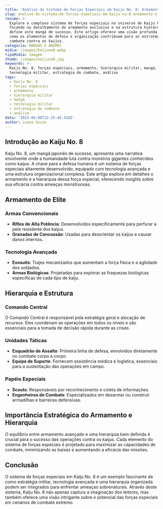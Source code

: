 ```yaml
---
title: 'Análise do Sistema de Forças Especiais em Kaiju No. 8: Armamento e Hierarquia'
slug: analise-do-sistema-de-forcas-especiais-em-kaiju-no-8-armamento-e-hierarquia
resumo: >-
  Explore o complexo sistema de forças especiais no universo de Kaiju No. 8,
  focando no detalhamento do armamento exclusivo e na estrutura hierárquica que
  define este mangá de sucesso. Este artigo oferece uma visão profunda sobre
  como os elementos de defesa e organização contribuem para as estratégias de
  combate contra os kaijus.
categoria: MANGÁS E ANIMES
midia: /images/kaijuno8.webp
tipoMidia: imagem
thumb: /images/kaijuno8.jpg
keywords: >-
  Kaiju No. 8, forças especiais, armamento, hierarquia militar, mangá,
  tecnologia militar, estratégia de combate, análise
tags:
  - Kaiju No. 8
  - forças especiais
  - armamento
  - hierarquia militar
  - mangá
  - tecnologia militar
  - estratégia de combate
  - análise
data: '2025-04-08T22:15:45.410Z'
author: Luana Souza
---
```


## Introdução ao Kaiju No. 8
Kaiju No. 8, um mangá japonês de sucesso, apresenta uma narrativa envolvente onde a humanidade luta contra monstros gigantes conhecidos como kaijus. A chave para a defesa humana é um sistema de forças especiais altamente desenvolvido, equipado com tecnologia avançada e uma estrutura organizacional complexa. Este artigo explora em detalhes o armamento e a hierarquia dessa força especial, oferecendo insights sobre sua eficácia contra ameaças monstruosas.

## Armamento de Elite
### Armas Convencionais
- **Rifles de Alta Potência**: Desenvolvidos especificamente para perfurar a pele resistente dos kaijus.
- **Granadas de Concussão**: Usadas para desorientar os kaijus e causar danos internos.
### Tecnologia Avançada
- **Exosuits**: Trajes mecanizados que aumentam a força física e a agilidade dos soldados.
- **Armas Biológicas**: Projetadas para explorar as fraquezas biológicas específicas de cada tipo de kaiju.

## Hierarquia e Estrutura
### Comando Central
O Comando Central é responsável pela estratégia geral e alocação de recursos. Eles coordenam as operações em todos os níveis e são essenciais para a tomada de decisão rápida durante as crises.
### Unidades Táticas
- **Esquadrão de Assalto**: Primeira linha de defesa, envolvidos diretamente no combate corpo a corpo.
- **Equipe de Suporte**: Fornecem assistência médica e logística, essenciais para a sustentação das operações em campo.
### Papéis Especiais
- **Scouts**: Responsáveis por reconhecimento e coleta de informações.
- **Engenheiros de Combate**: Especializados em desarmar ou construir armadilhas e barreiras defensivas.

## Importância Estratégica do Armamento e Hierarquia
O equilíbrio entre armamento avançado e uma hierarquia bem definida é crucial para o sucesso das operações contra os kaijus. Cada elemento do sistema de forças especiais é projetado para maximizar as capacidades de combate, minimizando as baixas e aumentando a eficácia das missões.

## Conclusão
O sistema de forças especiais em Kaiju No. 8 é um exemplo fascinante de como estratégia militar, tecnologia avançada e uma hierarquia organizada podem ser integrados para enfrentar ameaças sobrenaturais. Através deste sistema, Kaiju No. 8 não apenas captura a imaginação dos leitores, mas também oferece uma visão intrigante sobre o potencial das forças especiais em cenários de combate extremo.
